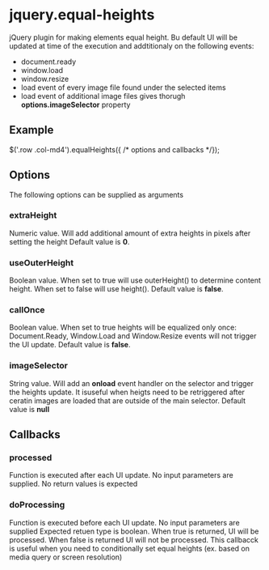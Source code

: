 # jquery.equal-heights
jQuery plugin for making elements equal height. Bu default UI will be updated at time of the execution and addtitionaly on the following events:
* document.ready
* window.load
* window.resize
* load event of every image file found under the selected items
* load event of additional image files gives thorugh **options.imageSelector** property

## Example
$('.row .col-md4').equalHeights({ /* options and callbacks */});

## Options
The following options can be supplied as arguments

### extraHeight
Numeric value.
Will add additional amount of extra heights in pixels after setting the height
Default value is **0**.

### useOuterHeight
Boolean value.
When set to true will use outerHeight() to determine content height. When set to false will use height().
Default value is **false**.

### callOnce
Boolean value.
When set to true heights will be equalized only once: Document.Ready, Window.Load and Window.Resize events will not trigger the UI update.
Default value is **false**.

### imageSelector
String value.
Will add an **onload** event handler on the selector and trigger the heights update. It isuseful when heigts need to be retriggered after ceratin images are loaded that are outside of the main selector.
Default value is **null**

## Callbacks
### processed
Function is executed after each UI update.
No input parameters are supplied.
No return values is expected

### doProcessing
Function is executed before each UI update.
No input parameters are supplied
Expected retuen type is boolean. When true is returned, UI will be processed. When false is returned UI will not be processed. This callbacck is useful when you need to conditionally set equal heights (ex. based on media query or screen resolution)
